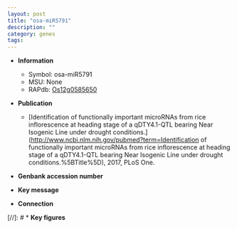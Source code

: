 ```yaml
---
layout: post
title: "osa-miR5791"
description: ""
category: genes
tags: 
---
```


* **Information**  
    + Symbol: osa-miR5791  
    + MSU: None  
    + RAPdb: [Os12g0585650](https://rapdb.dna.affrc.go.jp/locus/?name=Os12g0585650)  

* **Publication**  
    + [Identification of functionally important microRNAs from rice inflorescence at heading stage of a qDTY4.1-QTL bearing Near Isogenic Line under drought conditions.](http://www.ncbi.nlm.nih.gov/pubmed?term=Identification of functionally important microRNAs from rice inflorescence at heading stage of a qDTY4.1-QTL bearing Near Isogenic Line under drought conditions.%5BTitle%5D), 2017, PLoS One.

* **Genbank accession number**  

* **Key message**  

* **Connection**  

[//]: # * **Key figures**  



